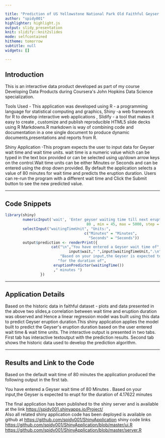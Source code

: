 ```yaml
---

title: "Prediction of US Yellowstone National Park Old Faithful Geyser's eruption duration"
author: "spidy001"
highlighter: highlight.js
output: slidy_presentation
knit: slidify::knit2slides
mode: selfcontained
hitheme: tomorrow
subtitle: null
widgets: []

---
```

## Introduction

This is an interactive data product developed as part of my course Developing 
Data Products during Coursera's John Hopkins Data Science specialization.

Tools Used - This application was developed using R - a programming 
language for statistical computing and graphics, Shiny -a web framework for R 
to develop interactive web applications , Slidify - a tool that makes it easy 
to create , customize and publish reproducible HTML5 slide decks using R 
Markdowns.R markdown is  way of combining code and documentation in a one single document to produce dynamic documents,presentations and reports from R.

Shiny Application -This program expects the user to input data for Geyser wait 
time and wait time units. wait time is a numeric value  which can be typed in the text box provided or can be selected using up/down arrow keys on the control.Wait time units can be either Minutes or Seconds and can be entered using the drop down provided. By default the application selects a value of 80 minutes for wait time and predicts the eruption duration. Users can re-run the program with a different wait time and Click the Submit button to see the new predicted value.

--- 
## Code Snippets

```r
library(shiny)
        numericInput('wait', 'Enter geyser waiting time till next eruption',
                                     80 , min = 45, max = 5000, step = 1)
        selectInput("waitingTimeUnit", "Units:",
                                    c("Minutes" = "Minutes",
                                      "Seconds" = "Seconds"))
        output$prediction <- renderPrint({
                     cat("\n","You have entered a Geyser wait time of",
                             input$wait," ",input$waitingTimeUnit,".\n",
                         "Based on your input,the Geyser is expected to erupt ",
                        "for the duration of",
                      eruptionPredictor(waitingTime())
                      ," minutes ")
                })
```



---
## Application Details
Based on the historic data in faithful dataset - plots and data presented in the above two slides,a correlation between wait time and eruption duration was observed and Hence a linear regression model was built using this data
to predict Geyser eruption duration.This shiny application applies the model built to predict the Geyser's eruption duration based on the user entered wait time & wait time units. The interactive output is presented in two tabs. First tab has interactive textoutput with the prediction results. Second tab shows the historic data used to develop the prediction algorithm.

---
## Results and Link to the Code
Based on the default wait time of 80 minutes the application produced the 
following output in the first tab.
 
You have entered a Geyser wait time of 80   Minutes .
Based on your input,the Geyser is expected to erupt  for the duration of 4.17622 minutes 


The final application has been published to the shiny server and is 
available at the  link  https://spidy001.shinyapps.io/Project/   
Also all related shiny application code has been deployed is available 
on github at 
https://github.com/spidy001/ShinyApplication
shiny code links
  https://github.com/spidy001/ShinyApplication/blob/master/ui.R
  https://github.com/spidy001/ShinyApplication/blob/master/server.R

